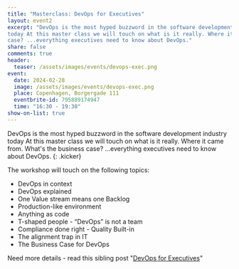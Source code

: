 ```yaml
---
title: "Masterclass: DevOps for Executives"
layout: event2
excerpt: "DevOps is the most hyped buzzword in the software development industry
today At this master class we will touch on what is it really. Where it came from.  What's the business
case? ...everything executives need to know about DevOps."
share: false
comments: true
header:
  teaser: /assets/images/events/devops-exec.png
event:
  date: 2024-02-28
  image: /assets/images/events/devops-exec.png
  place: Copenhagen, Borgergade 111
  eventbrite-id: 795889174947
  time: "16:30 - 19:30"
show-on-list: true
---
```


DevOps is the most hyped buzzword in the software development industry
today At this master class we will touch on what is it really. Where it came from.  What's the business
case? ...everything executives need to know about DevOps.
{: .kicker}

The workshop will touch on the following topics:

- DevOps in context
- DevOps explained
- One Value stream means one Backlog
- Production-like environment
- Anything as code
- T-shaped people - “DevOps” is not a team
- Compliance done right - Quality Built-in
- The alignment trap in IT
- The Business Case for DevOps

Need more details - read this sibling post "[DevOps for Executives](/devops-executives/)"
